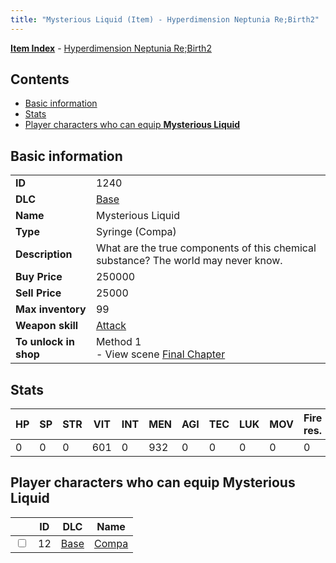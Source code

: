 ```yaml
---
title: "Mysterious Liquid (Item) - Hyperdimension Neptunia Re;Birth2"
---
```


[**Item Index**](/neptunia/rb2/item/index.html) - [Hyperdimension Neptunia Re;Birth2](/neptunia/rb2)

## Contents

- [Basic information](#basic-information)
- [Stats](#stats)
- [Player characters who can equip **Mysterious Liquid**](#player-characters-who-can-equip-mysterious-liquid)

## Basic information

|   |   |
| -- | -- |
| **ID** | 1240 |
| **DLC** | [Base](/neptunia/rb2/dlc/0-base.html) |
| **Name** | Mysterious Liquid |
| **Type** | Syringe (Compa) |
| **Description** | What are the true components of this chemical substance? The world may never know. |
| **Buy Price** | 250000 |
| **Sell Price** | 25000 |
| **Max inventory** | 99 |
| **Weapon skill** | [Attack](/neptunia/rb2/skill/0-1601-attack.html) |
| **To unlock in shop** | Method 1<br />- View scene [Final Chapter](/neptunia/rb2/scene/0-467-final-chapter.html) |

## Stats

| HP | SP | STR | VIT | INT | MEN | AGI | TEC | LUK | MOV | Fire res. | Ice res. | Wind res. | Lightning res. |
| -- | -- | --- | --- | --- | --- | --- | --- | --- | --- | --------- | -------- | --------- | -------------- |
| 0 | 0 | 0 | 601 | 0 | 932 | 0 | 0 | 0 | 0 | 0 | 0 | 0 | 0 |

## Player characters who can equip **Mysterious Liquid**

|    | ID | DLC | Name |
| -- | -- | --- | ---- |
| <input type="checkbox" id="rb2-player-0-12" class="trackbox" /> | 12 | [Base](/neptunia/rb2/dlc/0-base.html) | [Compa](/neptunia/rb2/player/0-12-compa.html) |